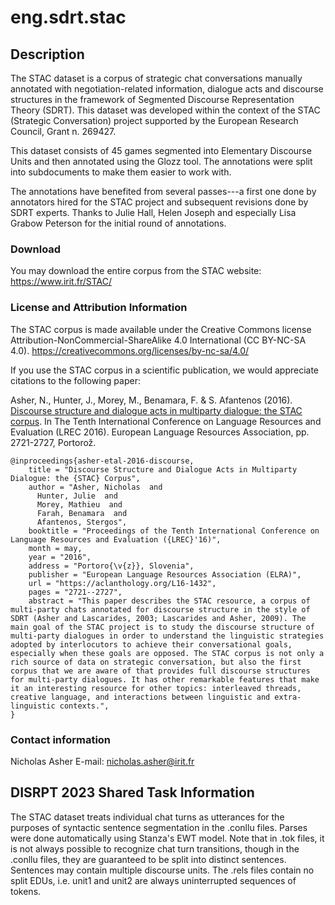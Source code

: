# eng.sdrt.stac

## Description

The STAC dataset is a corpus of strategic chat conversations manually annotated with negotiation-related information, dialogue acts and discourse structures in the framework of Segmented Discourse Representation Theory (SDRT).  This dataset was developed within the context of the STAC (Strategic Conversation) project supported by the European Research Council, Grant n. 269427.

This dataset consists of 45 games segmented into Elementary Discourse Units and then annotated using the Glozz tool.  The annotations were split into subdocuments to make them easier to work with.  

The annotations have benefited from several passes---a first one done by annotators hired for the STAC project and subsequent revisions done by SDRT experts.  Thanks to Julie Hall, Helen Joseph and especially Lisa Grabow Peterson for the initial round of annotations.  

### Download

You may download the entire corpus from the STAC website: https://www.irit.fr/STAC/


### License and Attribution Information

The STAC corpus is made available under the Creative Commons license Attribution-NonCommercial-ShareAlike 4.0 International (CC BY-NC-SA 4.0).
https://creativecommons.org/licenses/by-nc-sa/4.0/

If you use the STAC corpus in a scientific publication, we would appreciate citations to the following paper:


Asher, N., Hunter, J., Morey, M., Benamara, F. & S. Afantenos (2016). 
[Discourse structure and dialogue acts in multiparty dialogue: the STAC corpus](https://aclanthology.org/L16-1432/). 
In The Tenth International Conference on Language Resources and Evaluation (LREC 2016). 
European Language Resources Association, pp. 2721-2727, Portorož.
```
@inproceedings{asher-etal-2016-discourse,
    title = "Discourse Structure and Dialogue Acts in Multiparty Dialogue: the {STAC} Corpus",
    author = "Asher, Nicholas  and
      Hunter, Julie  and
      Morey, Mathieu  and
      Farah, Benamara  and
      Afantenos, Stergos",
    booktitle = "Proceedings of the Tenth International Conference on Language Resources and Evaluation ({LREC}'16)",
    month = may,
    year = "2016",
    address = "Portoro{\v{z}}, Slovenia",
    publisher = "European Language Resources Association (ELRA)",
    url = "https://aclanthology.org/L16-1432",
    pages = "2721--2727",
    abstract = "This paper describes the STAC resource, a corpus of multi-party chats annotated for discourse structure in the style of SDRT (Asher and Lascarides, 2003; Lascarides and Asher, 2009). The main goal of the STAC project is to study the discourse structure of multi-party dialogues in order to understand the linguistic strategies adopted by interlocutors to achieve their conversational goals, especially when these goals are opposed. The STAC corpus is not only a rich source of data on strategic conversation, but also the first corpus that we are aware of that provides full discourse structures for multi-party dialogues. It has other remarkable features that make it an interesting resource for other topics: interleaved threads, creative language, and interactions between linguistic and extra-linguistic contexts.",
}
```



### Contact information

Nicholas Asher
E-mail: nicholas.asher@irit.fr

## DISRPT 2023 Shared Task Information

The STAC dataset treats individual chat turns as utterances for the purposes of syntactic 
sentence segmentation in the .conllu files. Parses were done automatically using Stanza's EWT model. Note that in .tok files, it is not always possible to recognize chat turn transitions, though in the .conllu files, they are guaranteed to be split into distinct sentences. Sentences may contain multiple discourse units. The .rels files contain no split EDUs, i.e. unit1 and unit2 are always uninterrupted sequences of tokens.
